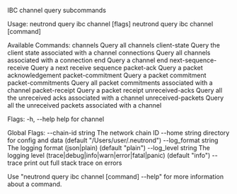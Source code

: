 IBC channel query subcommands

Usage:
  neutrond query ibc channel [flags]
  neutrond query ibc channel [command]

Available Commands:
  channels              Query all channels
  client-state          Query the client state associated with a channel
  connections           Query all channels associated with a connection
  end                   Query a channel end
  next-sequence-receive Query a next receive sequence
  packet-ack            Query a packet acknowledgement
  packet-commitment     Query a packet commitment
  packet-commitments    Query all packet commitments associated with a channel
  packet-receipt        Query a packet receipt
  unreceived-acks       Query all the unreceived acks associated with a channel
  unreceived-packets    Query all the unreceived packets associated with a channel

Flags:
  -h, --help   help for channel

Global Flags:
      --chain-id string     The network chain ID
      --home string         directory for config and data (default "/Users/user/.neutrond")
      --log_format string   The logging format (json|plain) (default "plain")
      --log_level string    The logging level (trace|debug|info|warn|error|fatal|panic) (default "info")
      --trace               print out full stack trace on errors

Use "neutrond query ibc channel [command] --help" for more information about a command.
